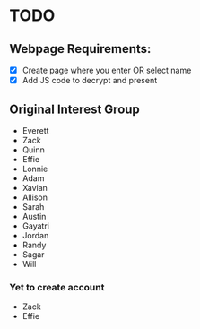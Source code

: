 # TODO
## Webpage Requirements:
- [x] Create page where you enter OR select name
- [x] Add JS code to decrypt and present

## Original Interest Group
- Everett
- Zack
- Quinn
- Effie
- Lonnie
- Adam
- Xavian
- Allison
- Sarah
- Austin
- Gayatri
- Jordan
- Randy
- Sagar
- Will

### Yet to create account
- Zack
- Effie
